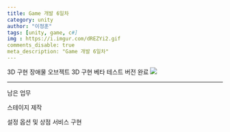 ```yaml
---
title: Game 개발 6일차
category: unity
author: "이정훈"
tags: [unity, game, c#]
img : https://i.imgur.com/dREZYi2.gif
comments_disable: true
meta_description: "Game 개발 6일차"
---
```


3D 구현
장애물 오브젝트 3D 구현
베타 테스트 버전 완료
![](https://i.imgur.com/Bp7QENQ.gif)


*** 

남은 업무 

스테이지 제작

설정 옵션 및 상점 서비스 구현